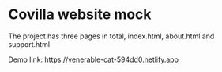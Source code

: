 # Covilla website mock

The project has three pages in total, index.html, about.html and support.html

Demo link: https://venerable-cat-594dd0.netlify.app
